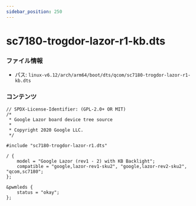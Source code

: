 ```yaml
---
sidebar_position: 250
---
```

# sc7180-trogdor-lazor-r1-kb.dts

### ファイル情報

- パス: `linux-v6.12/arch/arm64/boot/dts/qcom/sc7180-trogdor-lazor-r1-kb.dts`

### コンテンツ

```dts
// SPDX-License-Identifier: (GPL-2.0+ OR MIT)
/*
 * Google Lazor board device tree source
 *
 * Copyright 2020 Google LLC.
 */

#include "sc7180-trogdor-lazor-r1.dts"

/ {
	model = "Google Lazor (rev1 - 2) with KB Backlight";
	compatible = "google,lazor-rev1-sku2", "google,lazor-rev2-sku2", "qcom,sc7180";
};

&pwmleds {
	status = "okay";
};

```
